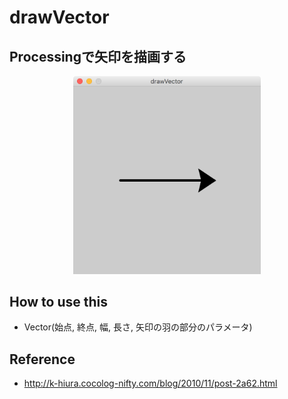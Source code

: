 # drawVector
## Processingで矢印を描画する

<div align="CENTER">
  <img src="https://github.com/nshhhin/drawVector/blob/master/demo.png" width="300px" auto="height">
</div>

## How to use this
- Vector(始点, 終点, 幅, 長さ, 矢印の羽の部分のパラメータ)

## Reference
- http://k-hiura.cocolog-nifty.com/blog/2010/11/post-2a62.html
